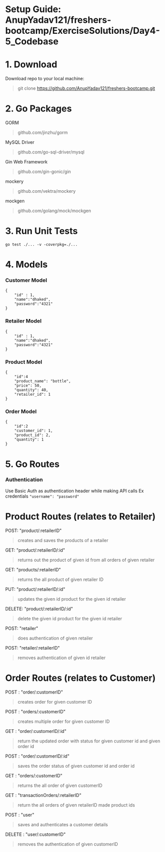 # Setup Guide: AnupYadav121/freshers-bootcamp/ExerciseSolutions/Day4-5_Codebase


# 1. Download

Download repo to your local machine:
> git clone https://github.com/AnupYadav121/freshers-bootcamp.git


# 2. Go Packages
GORM
> github.com/jinzhu/gorm

MySQL Driver
> github.com/go-sql-driver/mysql

Gin Web Framework
> github.com/gin-gonic/gin

mockery
> github.com/vektra/mockery

mockgen
> github.com/golang/mock/mockgen

# 3. Run Unit Tests

	go test ./... -v -coverpkg=./...

# 4. Models

### Customer Model

````azure
{   
    "id" : 1,
    "name":"dhaked",
    "password":"4321"
}
````

### Retailer Model

````azure
{   
    "id" : 1,
    "name":"dhaked",
    "password":"4321"
}
````

### Product Model

````azure
{
    "id":4
    "product_name": "bottle",
    "price": 50,
    "quantity": 40,
    "retailer_id": 1
}
````
### Order Model

````azure
{   
    "id":2
    "customer_id": 1,
    "product_id": 2,
    "quantity": 1
}
````

# 5. Go Routes

### Authentication
Use Basic Auth as authentication header while making API calls
Ex credentials `"username": "password"`

# Product Routes (relates to Retailer)

POST: "product/:retailerID"
> creates and saves the products of a retailer

GET: "product/:retailerID/:id"
> returns out the product of given id from all orders of given retailer

GET: "products/:retailerID"
> returns the all product of given retailer ID

PUT: "product/:retailerID/:id"
> updates the given id product for the given id retailer

DELETE: "product/:retailerID/:id"
> delete the given id product for the given id retailer

POST: "retailer"
> does authentication of given retailer

POST: "retailer/:retailerID"
> removes authentication of given id retailer

# Order Routes (relates to Customer)

POST : "order/:customerID"
> creates order for given customer ID

POST : "orders/:customerID"
> creates multiple order for given customer ID

GET : "order/:customerID/:id"
> return the updated order with status for given customer id and given order id

POST : "order/:customerID/:id"
> saves the order status of given customer id and order id

GET : "orders/:customerID"
> returns the all order of given customerID

GET : "transactionOrders/:retailerID"
> return the all orders of given retailerID made product ids

POST : "user"
> saves and authenticates a customer details

DELETE : "user/:customerID"
> removes the authentication of given customerID